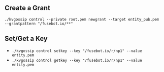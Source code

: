 Create a Grant
-------------

`./kvgossip control --private root.pem newgrant --target entity_pub.pem --grantpattern "/fusebot.io/**"`

Set/Get a Key
---------

- `./kvgossip control setkey --key "/fusebot.io/r/np1" --value entity.pem`
- `./kvgossip control getkey --key "/fusebot.io/r/np1" --value entity.pem`
